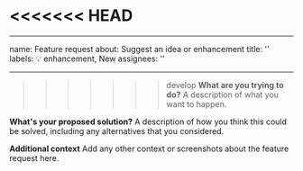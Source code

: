 <<<<<<< HEAD
=======
---
name: Feature request
about: Suggest an idea or enhancement
title: ''
labels: 💡 enhancement, New
assignees: ''

---
>>>>>>> develop
**What are you trying to do?**
A description of what you want to happen.

**What's your proposed solution?**
A description of how you think this could be solved, including any alternatives that you considered.

**Additional context**
Add any other context or screenshots about the feature request here.